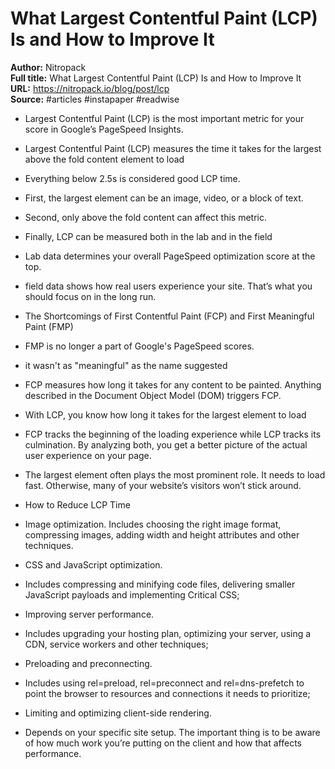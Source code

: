 # What Largest Contentful Paint (LCP) Is and How to Improve It

**Author:** Nitropack  
**Full title:** What Largest Contentful Paint (LCP) Is and How to Improve It  
**URL:** https://nitropack.io/blog/post/lcp  
**Source:** #articles #instapaper #readwise

- Largest Contentful Paint (LCP) is the most important metric for your score in Google’s PageSpeed Insights. 
   
- Largest Contentful Paint (LCP) measures the time it takes for the largest above the fold content element to load 
   
- Everything below 2.5s is considered good LCP time. 
   
- First, the largest element can be an image, video, or a block of text. 
   
- Second, only above the fold content can affect this metric. 
   
- Finally, LCP can be measured both in the lab and in the field 
   
- Lab data determines your overall PageSpeed optimization score at the top. 
   
- field data shows how real users experience your site. That’s what you should focus on in the long run. 
   
- The Shortcomings of First Contentful Paint (FCP) and First Meaningful Paint (FMP) 
   
- FMP is no longer a part of Google's PageSpeed scores. 
   
- it wasn't as "meaningful" as the name suggested 
   
- FCP measures how long it takes for any content to be painted. Anything described in the Document Object Model (DOM) triggers FCP. 
   
- With LCP, you know how long it takes for the largest element to load 
   
- FCP tracks the beginning of the loading experience while LCP tracks its culmination. By analyzing both, you get a better picture of the actual user experience on your page. 
   
- The largest element often plays the most prominent role. It needs to load fast. Otherwise, many of your website’s visitors won’t stick around. 
   
- How to Reduce LCP Time 
   
- Image optimization. Includes choosing the right image format, compressing images, adding width and height attributes and other techniques. 
   
- CSS and JavaScript optimization. 
   
- Includes compressing and minifying code files, delivering smaller JavaScript payloads and implementing Critical CSS; 
   
- Improving server performance. 
   
- Includes upgrading your hosting plan, optimizing your server, using a CDN, service workers and other techniques; 
   
- Preloading and preconnecting. 
   
- Includes using rel=preload, rel=preconnect and rel=dns-prefetch to point the browser to resources and connections it needs to prioritize; 
   
- Limiting and optimizing client-side rendering. 
   
- Depends on your specific site setup. The important thing is to be aware of how much work you’re putting on the client and how that affects performance. 
   
